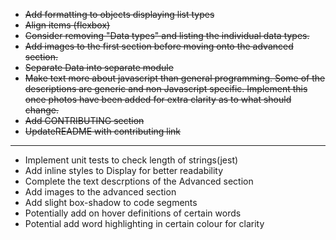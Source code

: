 - ~~Add formatting to objects displaying list types~~
- ~~Align items (flexbox)~~
- ~~Consider removing "Data types" and listing the individual data types.~~
- ~~Add images to the first section before moving onto the advanced section.~~
- ~~Separate Data into separate module~~
- ~~Make text more about javascript than general programming. Some of the descriptions are generic and non Javascript specific.
  Implement this once photos have been added for extra clarity as to what should change.~~
- ~~Add CONTRIBUTING section~~
- ~~UpdateREADME with contributing link~~

---

- Implement unit tests to check length of strings(jest)
- Add inline styles to Display for better readability
- Complete the text descrptions of the Advanced section
- Add images to the advanced section
- Add slight box-shadow to code segments
- Potentially add on hover definitions of certain words
- Potential add word highlighting in certain colour for clarity
